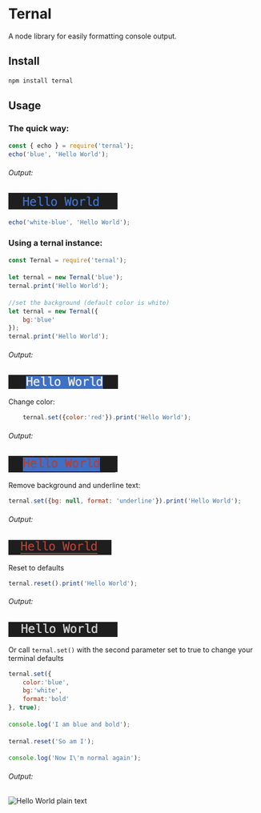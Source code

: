 # Ternal

A node library for easily formatting console output.

Install
-------
```javascript
npm install ternal
```

Usage
-----
### The quick way:
```javascript
const { echo } = require('ternal');
echo('blue', 'Hello World');
```
###### Output:
![Hello World blue](assets/blue.png?raw=true)
```javascript
echo('white-blue', 'Hello World');
```

### Using a ternal instance: 
```javascript
const Ternal = require('ternal');

let ternal = new Ternal('blue');
ternal.print('Hello World');

//set the background (default color is white)
let ternal = new Ternal({
    bg:'blue'
});
ternal.print('Hello World');
```
###### Output:
![Hello World blue background](assets/bg-blue.png?raw=true)

Change color:
```javascript
    ternal.set({color:'red'}).print('Hello World');
```
###### Output:
![Hello World red blue background](assets/red-blue-bg.png?raw=true)

Remove background and underline text:
```javascript
ternal.set({bg: null, format: 'underline'}).print('Hello World');
```
###### Output:
![Hello World red underlined](assets/red-underline.png?raw=true)

Reset to defaults
```javascript
ternal.reset().print('Hello World');
```
###### Output: 
![Hello World plain text](assets/plain.png?raw=true)

Or call `ternal.set()` with the second parameter set to true to change your terminal defaults
```javascript
ternal.set({
    color:'blue',
    bg:'white',
    format:'bold'
}, true);

console.log('I am blue and bold');

ternal.reset('So am I');

console.log('Now I\'m normal again');
```
###### Output: 
![Hello World plain text](assets/multiple.png?raw=true)
